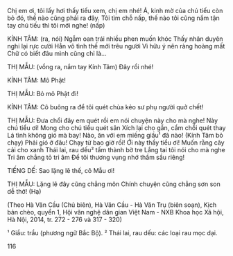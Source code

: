 Chị em ơi, tôi lấy hơi thấy tiếu xem, chị em nhé!
Ả, kinh mờ của chú tiếu còn bỏ đó, thế nào cũng phải ra đây.
Tôi tìm chỗ nấp, thế nào tôi cũng nắm tận tay chú tiếu thì
tôi mới nghe!
(nấp)

KÍNH TÂM: (ra, nói) Ngẫm oan trái nhiều phen muốn khóc
Thấy nhân duyên nghi lại rực cười
Hẳn vô tình thế mới trêu người
Vì hữu ý nên ràng hoàng mất
Chữ có biết đâu mình cũng chỉ là...

THỊ MẪU: (vồng ra, nắm tay Kính Tâm) Đây rồi nhé!

KÍNH TÂM: Mô Phật!

THỊ MẪU: Bỏ mô Phật đi!

KÍNH TÂM: Cô buông ra để tôi quét chùa kẻo sư phụ người quở chết!

THỊ MẪU: Đưa chổi đây em quét rồi em nói chuyện này cho mà nghe!
Này chú tiểu ơi!
Mong cho chú tiểu quét sân
Xích lại cho gần, cầm chổi quét thay
Lá tình không gió mà bay!
Nào, ăn với em miếng giầu¹ đã nào! (Kính Tâm bỏ chạy)
Phải gió ở đâu! Chạy từ bao giờ rồi!
Ới này thầy tiểu ơi!
Muốn rằng cây cải cho xanh
Thái lai, rau dếu² tấm thành bờ tre
Lắng tai tôi nói cho mà nghe
Tri âm chẳng tỏ tri âm
Để tôi thương vụng nhớ thầm sầu riêng!

TIẾNG DẾ: Sao lặng lẽ thế, cô Mẫu ơi!

THỊ MẪU: Lặng lẽ đây cũng chẳng môn
Chính chuyện cũng chẳng sơn son dễ thở!
(Hạ)

(Theo Hà Văn Cầu (Chủ biên), Hà Văn Cầu - Hà Văn Trụ (biên soạn), Kịch bản chèo, quyển 1,
Hội văn nghệ dân gian Việt Nam - NXB Khoa học Xã hội, Hà Nội, 2014, tr. 272 - 276 và 317 - 320)

¹ Giầu: trầu (phương ngữ Bắc Bộ).
² Thái lai, rau dếu: các loại rau mọc dại.

116